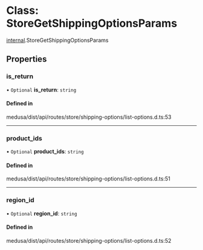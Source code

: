 # Class: StoreGetShippingOptionsParams

[internal](../modules/internal-50.md).StoreGetShippingOptionsParams

## Properties

### is\_return

• `Optional` **is\_return**: `string`

#### Defined in

medusa/dist/api/routes/store/shipping-options/list-options.d.ts:53

___

### product\_ids

• `Optional` **product\_ids**: `string`

#### Defined in

medusa/dist/api/routes/store/shipping-options/list-options.d.ts:51

___

### region\_id

• `Optional` **region\_id**: `string`

#### Defined in

medusa/dist/api/routes/store/shipping-options/list-options.d.ts:52
